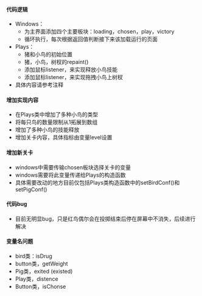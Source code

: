 #### 代码逻辑

- Windows：
  - 为主界面添加四个主要板块：loading，chosen，play，victory
  - 循环执行，每次根据返回值判断接下来该加载运行的页面
- Plays：
  - 猪和小鸟的初始位置
  - 猪，小鸟，树杈的repaint()
  - 添加鼠标listener，来实现释放小鸟技能
  - 添加鼠标listener，来实现拖拽小鸟上树杈
- 具体内容请参考注释

#### 增加实现内容

- 在Plays类中增加了多种小鸟的类型
- 将每只鸟的数量限制从1拓展到数组
- 增加了多种小鸟的技能释放
- 增加关卡内容，具体指标由变量level设置

#### 增加新关卡

- windows中需要传输chosen板块选择关卡的变量
- windows需要将此变量传递给Plays的构造函数
- 具体需要改动的地方目前仅包括Plays类构造函数中的setBirdConf()和setPigConf()

#### 代码bug

- 目前无明显bug，只是红鸟偶尔会在投掷结束后停在屏幕中不消失，后续进行解决

#### 变量名问题

- bird类：isDrug
- button类，getWeight
- Pig类，exited (existed)
- Play类，distence
- Button类，isChonse